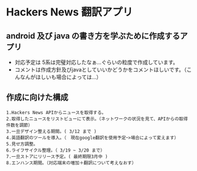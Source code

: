 # Hackers News 翻訳アプリ

## android 及び java の書き方を学ぶために作成するアプリ

- 対応予定は 5系は完璧対応したなぁ...ぐらいの粒度で作成しています。
- コメントは作成方針及びjavaとしていいかどうかをコメントほしいです。（こんなんがほしいも場合によっては...）

## 作成に向けた構成
    1.Hackers News APIからニュースを取得する。
    2.取得したニュースをリストビューにて表示。（ネットワークの状況を見て、APIからの取得件数を調節）
    3.一旦デザイン整える期間。( 3/12 まで )
    4.英語翻訳のツールを導入。（　現在google翻訳を使用予定ｰ>場合によって変えます）
    5.見せ方調整。
    6.ライフサイクル整理。（ 3/19 ~ 3/20 まで）
    7.一旦ストアにリリース予定。( 最終期限3月中 )
    8.エンハンス期間。（対応端末の増加＋翻訳について考えなおす）
